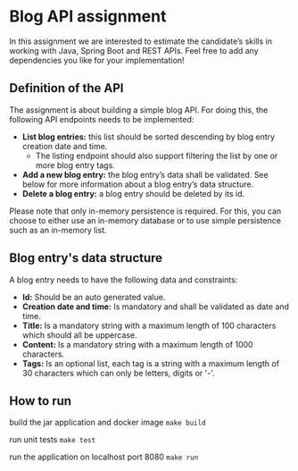 # Blog API assignment
In this assignment we are interested to estimate the candidate’s skills in working with Java, Spring Boot and REST APIs.
Feel free to add any dependencies you like for your implementation!

## Definition of the API
The assignment is about building a simple blog API. For doing this, the following API endpoints needs to be implemented:
- **List blog entries:** this list should be sorted descending by blog entry creation date and time.
  - The listing endpoint should also support filtering the list by one or more blog entry tags.
- **Add a new blog entry:** the blog entry’s data shall be validated. See below for more information about a blog entry’s data structure.
- **Delete a blog entry:** a blog entry should be deleted by its id.

Please note that only in-memory persistence is required. For this, you can choose to either use an in-memory database or to use simple persistence such as an in-memory list.

## Blog entry's data structure 
A blog entry needs to have the following data and constraints:
-	**Id:** Should be an auto generated value.
-	**Creation date and time:** Is mandatory and shall be validated as date and time.
-	**Title:** Is a mandatory string with a maximum length of 100 characters which should all be uppercase.
-	**Content:** Is a mandatory string with a maximum length of 1000 characters.
-	**Tags:** Is an optional list, each tag is a string with a maximum length of 30 characters which can only be letters, digits or '-'.

## How to run

build the jar application and docker image
`make build`

run unit tests
`make test`

run the application on localhost port 8080
`make run`